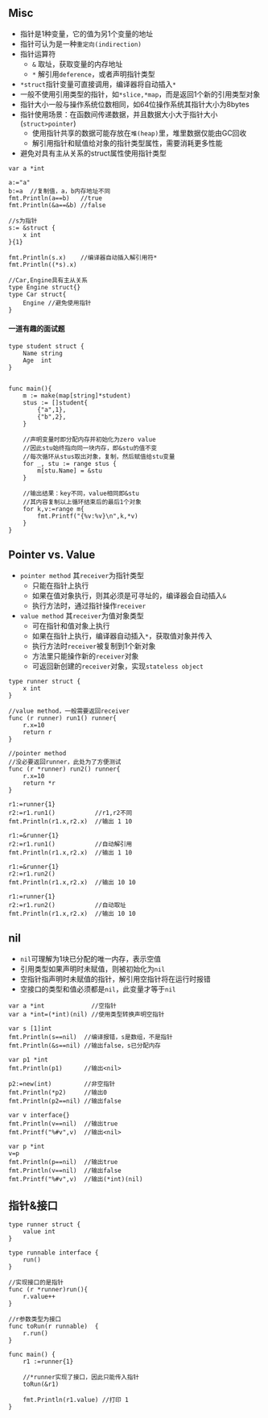 ## Misc
- 指针是1种变量，它的值为另1个变量的地址
- 指针可认为是一种`重定向(indirection)`
- 指针运算符
    - `&` 取址，获取变量的内存地址
    - `*` 解引用`deference`，或者声明指针类型
- `*struct`指针变量可直接调用，编译器将自动插入`*`
- 一般不使用引用类型的指针，如`*slice,*map`，而是返回1个新的引用类型对象
- 指针大小一般与操作系统位数相同，如64位操作系统其指针大小为8bytes
- 指针使用场景：在函数间传递数据，并且数据大小大于指针大小(`struct>pointer`)
    - 使用指针共享的数据可能存放在`堆(heap)`里，堆里数据仅能由GC回收
    - 解引用指针和赋值给对象的指针类型属性，需要消耗更多性能
- 避免对具有主从关系的struct属性使用指针类型
```
var a *int

a:="a"
b:=a  //复制值，a，b内存地址不同
fmt.Println(a==b)   //true
fmt.Println(&a==&b) //false

//s为指针
s:= &struct {
	x int
}{1}

fmt.Println(s.x)    //编译器自动插入解引用符*
fmt.Println((*s).x)

//Car,Engine具有主从关系
type Engine struct{}
type Car struct{
    Engine //避免使用指针
}

```

#### 一道有趣的面试题
```
type student struct {
	Name string
	Age  int
}


func main(){
	m := make(map[string]*student)
	stus := []student{
		{"a",1},
		{"b",2},
	}
    
    //声明变量时即分配内存并初始化为zero value
    //因此stu始终指向同一块内存，即&stu的值不变
    //每次循环从stus取出对象，复制，然后赋值给stu变量
	for _, stu := range stus {
		m[stu.Name] = &stu
	}
    
    //输出结果：key不同，value相同即&stu
    //其内容复制以上循环结束后的最后1个对象
	for k,v:=range m{
		fmt.Printf("{%v:%v}\n",k,*v)
	}
}
```

## Pointer vs. Value
- `pointer method` 其`receiver`为指针类型
    - 只能在指针上执行
    - 如果在值对象执行，则其必须是可寻址的，编译器会自动插入`&`
    - 执行方法时，通过指针操作`receiver` 
- `value method`   其`receiver`为值对象类型
    - 可在指针和值对象上执行   
    - 如果在指针上执行，编译器自动插入`*`，获取值对象并传入
    - 执行方法时`receiver`被复制到1个新对象
    - 方法里只能操作新的`receiver`对象
    - 可返回新创建的`receiver`对象，实现`stateless object`
```
type runner struct {
	x int
}

//value method，一般需要返回receiver
func (r runner) run1() runner{
	r.x=10
	return r
}

//pointer method
//没必要返回runner，此处为了方便测试
func (r *runner) run2() runner{
	r.x=10
	return *r
}

r1:=runner{1}
r2:=r1.run1()           //r1,r2不同
fmt.Println(r1.x,r2.x)  //输出 1 10

r1:=&runner{1}
r2:=r1.run1()           //自动解引用
fmt.Println(r1.x,r2.x)  //输出 1 10

r1:=&runner{1}
r2:=r1.run2()           
fmt.Println(r1.x,r2.x)  //输出 10 10

r1:=runner{1}
r2:=r1.run2()           //自动取址
fmt.Println(r1.x,r2.x)  //输出 10 10
```

## nil
- `nil`可理解为1块已分配的唯一内存，表示空值
- 引用类型如果声明时未赋值，则被初始化为`nil`
- 空指针指声明时未赋值的指针，解引用空指针将在运行时报错
- 空接口的类型和值必须都是`nil`，此变量才等于`nil`
```
var a *int             //空指针
var a *int=(*int)(nil) //使用类型转换声明空指针

var s [1]int
fmt.Println(s==nil)  //编译报错，s是数组，不是指针
fmt.Println(&s==nil) //输出false，s已分配内存

var p1 *int          
fmt.Println(p1)      //输出<nil>

p2:=new(int)         //非空指针
fmt.Println(*p2)     //输出0
fmt.Println(p2==nil) //输出false

var v interface{}
fmt.Println(v==nil)  //输出true
fmt.Printf("%#v",v)  //输出<nil>

var p *int
v=p
fmt.Println(p==nil)  //输出true
fmt.Println(v==nil)  //输出false
fmt.Printf("%#v",v)  //输出(*int)(nil)
```

## 指针&接口
```
type runner struct {
	value int
}

type runnable interface {
	run()
}

//实现接口的是指针
func (r *runner)run(){
	r.value++
}

//r参数类型为接口
func toRun(r runnable)  {
	r.run()
}

func main() {
	r1 :=runner{1}
	
	//*runner实现了接口，因此只能传入指针
	toRun(&r1)

	fmt.Println(r1.value) //打印 1
}
```